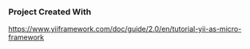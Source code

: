 ### Project Created With
https://www.yiiframework.com/doc/guide/2.0/en/tutorial-yii-as-micro-framework